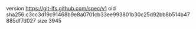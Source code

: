 version https://git-lfs.github.com/spec/v1
oid sha256:c3cc3d19c91468b9e8a0701cb33ee993801b30c25d92bb8b514b47885df7d027
size 3945

